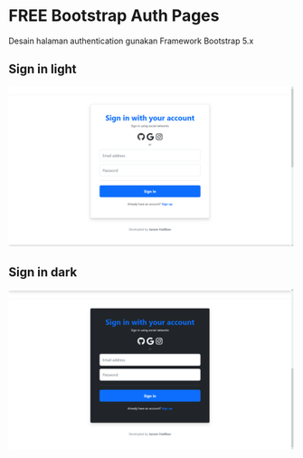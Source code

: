 # FREE Bootstrap Auth Pages

Desain halaman authentication gunakan Framework Bootstrap 5.x

## Sign in light

![Sign in light](https://github.com/janzenfaidiban/free-bootstrap-auth-pages-by-janzen-faidiban/blob/main/results/light-version.png?raw=true)

## Sign in dark

![Sign in dark](https://github.com/janzenfaidiban/free-bootstrap-auth-pages-by-janzen-faidiban/blob/main/results/dark-version.png?raw=true)
